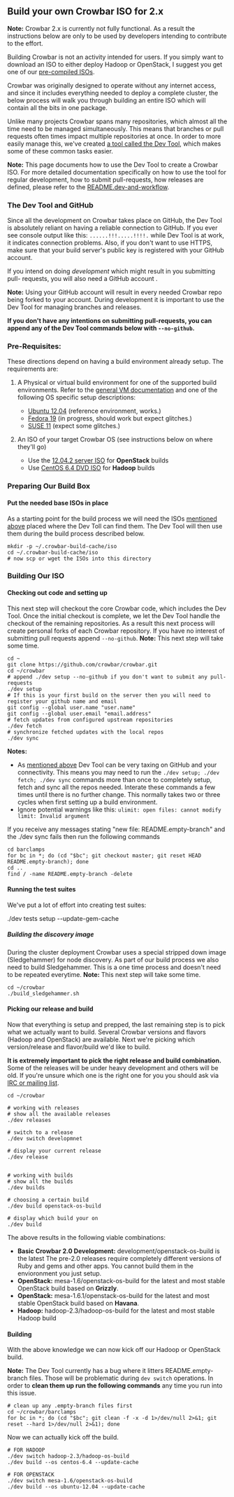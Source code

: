##  Build your own Crowbar ISO for 2.x

**Note:** Crowbar 2.x is currently not fully functional. As a result
the instructions below are only to be used by developers intending to
contribute to the effort.

Building Crowbar is not an activity intended for users. If you simply want
to download an ISO to either deploy Hadoop or OpenStack, I suggest you
get one of our [pre-compiled ISOs](http://crowbar.github.io/download/).

Crowbar was originally designed to operate without any internet access,
and since it includes everything needed to deploy a complete cluster,
the below process will walk you through building an entire ISO which
will contain all the bits in one package.

Unlike many projects Crowbar spans many repositories, which almost all
the time need to be managed simultaneously. This means that branches
or pull requests often times impact multiple repositories at once.
In order to more easily manage this, we've created [a tool called the Dev
Tool](https://github.com/crowbar/crowbar/blob/master/README.dev-and-workflow),
which makes some of these common tasks easier.

**Note:** This page documents how to use the Dev Tool to create
a Crowbar ISO.  For more detailed documentation specifically
on how to use the tool for regular development, how to submit
pull-requests, how releases are defined, please refer to the
[README.dev-and-workflow](https://github.com/crowbar/crowbar/blob/master/README.dev-and-workflow).

### The Dev Tool and GitHub
 
Since all the development on Crowbar takes place on GitHub, the Dev Tool
is absolutely reliant on having a reliable connection to GitHub. If you
ever see console output like this: `......!!!.....!!!!.` while Dev Tool
is at work, it indicates connection problems. Also, if you don't want to
use HTTPS, make sure that your build server's public key is registered
with your GitHub account.

If you intend on doing _development_ which might result in you submitting
pull- requests, you will also need a GitHub account .  

**Note:** Using your GitHub account will result in every needed Crowbar
repo being forked to your account. During development it is important
to use the Dev Tool for managing branches and releases.

**If you don't have any intentions on submitting pull-requests, you can
append any of the Dev Tool commands below with `--no-github`.**

### Pre-Requisites:

These directions depend on having a build environment already setup. 
The requirements are:

1. A Physical or virtual build environment for one of the supported build
   environments. Refer to the 
   [general VM documentation](./development/dev-vm.md) and one of the following
   OS specific setup descriptions:

   * [Ubuntu 12.04](./development/dev-vm-Ubuntu.md) (reference environment, works.)
   * [Fedora 19](./development/dev-vm-Fedora.md) (in progress, should work but expect glitches.)
   * [SUSE 11](./development/dev-vm-SUSE.md) (expect some glitches.)

2. An ISO of your target Crowbar OS 
   (see instructions below on where they'll go)

   * Use the [12.04.2 server ISO](http://old-releases.ubuntu.com/releases/12.04.2/ubuntu-12.04.2-server-amd64.iso) for **OpenStack** builds
   * Use [CentOS 6.4 DVD ISO](http://mirrors.seas.harvard.edu/centos/6.4/isos/x86_64/CentOS-6.4-x86_64-bin-DVD1.iso) for **Hadoop** builds

### Preparing Our Build Box

#### Put the needed base ISOs in place
As a starting point for the build process we will need the ISOs [mentioned above](#pre-requisites) placed where the Dev Toll can find them. The Dev Tool will then use them during the build process described below.

    mkdir -p ~/.crowbar-build-cache/iso
    cd ~/.crowbar-build-cache/iso
    # now scp or wget the ISOs into this directory

### Building Our ISO

#### Checking out code and setting up
This next step will checkout the core Crowbar code, which includes the Dev Tool. Once the initial checkout is complete, we let the Dev Tool handle the checkout of the remaining repositories. As a result this next process will create personal forks of each Crowbar repository. If you have no interest of submitting pull requests append `--no-github`. **Note:** This next step will take some time.

    cd ~
    git clone https://github.com/crowbar/crowbar.git
    cd ~/crowbar
    # append ./dev setup --no-github if you don't want to submit any pull-requests
    ./dev setup
    # If this is your first build on the server then you will need to register your github name and email 
    git config --global user.name "user.name"
    git config --global user.email "email.address"
    # fetch updates from configured upstream repositories
    ./dev fetch
    # synchronize fetched updates with the local repos
    ./dev sync

**Notes:** 
* As [mentioned above](#the-dev-tool-and-github) Dev Tool can be very taxing on GitHub and your connectivity. This means you may need to run the `./dev setup; ./dev fetch; ./dev sync` commands more than once to completely setup, fetch and sync all the repos needed.  Interate these commands a few times until there is no further change.  This normally takes two or three cycles when first setting up a build environment.
* Ignore potential warnings like this: `ulimit: open files: cannot modify limit: Invalid argument` 

If you receive any messages stating "new file:   README.empty-branch" and the ./dev sync fails then run the following commands 

    cd barclamps
    for bc in *; do (cd "$bc"; git checkout master; git reset HEAD README.empty-branch); done
    cd ..
    find / -name README.empty-branch -delete

#### Running the test suites

We've put a lot of effort into creating test suites:

   ./dev tests setup --update-gem-cache

##### Building the discovery image
During the cluster deployment Crowbar uses a special stripped down image (Sledgehammer) for node discovery. As part of our build process we also need to build Sledgehammer. This is a one time process and doesn't need to be repeated everytime. **Note:** This next step will take some time.

    cd ~/crowbar
    ./build_sledgehammer.sh


#### Picking our release and build

Now that everything is setup and prepped, the last remaining step is
to pick what we actually want to build. Several Crowbar versions and
flavors (Hadoop and OpenStack) are available. Next we're picking which
version/release and flavor/build we'd like to build. 

**It is extremely
important to pick the right release and build combination.** Some of
the releases will be under heavy development and others will be old. If
you're unsure which one is the right one for you you should ask via
[IRC or mailing list](http://crowbar.github.io/docs/getting-help.html).

    cd ~/crowbar

    # working with releases
    # show all the available releases
    ./dev releases

    # switch to a release
    ./dev switch developmnet
    
    # display your current release
    ./dev release


    # working with builds
    # show all the builds
    ./dev builds

    # choosing a certain build
    ./dev build openstack-os-build

    # display which build your on
    ./dev build

The above results in the following viable combinations:

* **Basic Crowbar 2.0 Development:**
  development/openstack-os-build is the latest 
  The pre-2.0 releases require completely different versions of Ruby and gems and other apps.
  You cannot build them in the envioronment you just setup.
* **OpenStack:** 
  mesa-1.6/openstack-os-build for the latest and most stable OpenStack build based on **Grizzly**.
* **OpenStack:** 
  mesa-1.6.1/openstack-os-build for the latest and most stable OpenStack build based on **Havana**.
* **Hadoop:** 
  hadoop-2.3/hadoop-os-build for the latest and most stable Hadoop build

#### Building
With the above knowledge we can now kick off our Hadoop or OpenStack build. 

**Note:** The Dev Tool currently has a bug where it litters README.empty-branch files. Those will be problematic during `dev switch` operations. In order to **clean them up run the following commands** any time you run into this issue.

    # clean up any .empty-branch files first
    cd ~/crowbar/barclamps
    for bc in *; do (cd "$bc"; git clean -f -x -d 1>/dev/null 2>&1; git reset --hard 1>/dev/null 2>&1); done 

Now we can actually kick off the build.

    # FOR HADOOP
    ./dev switch hadoop-2.3/hadoop-os-build
    ./dev build --os centos-6.4 --update-cache

    # FOR OPENSTACK
    ./dev switch mesa-1.6/openstack-os-build
    ./dev build --os ubuntu-12.04 --update-cache

